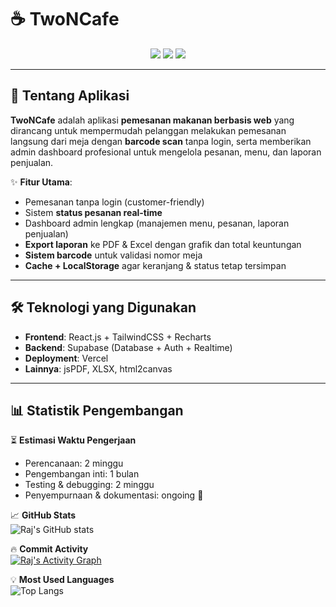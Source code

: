 # ☕ TwoNCafe

<p align="center">
  <img src="https://img.shields.io/badge/TwoNCafe-Fullstack%20Web%20App-brown?style=for-the-badge&logo=react&logoColor=white" />
  <img src="https://img.shields.io/badge/Database-Supabase-green?style=for-the-badge&logo=supabase&logoColor=white" />
  <img src="https://img.shields.io/badge/Deployed%20on-Vercel-black?style=for-the-badge&logo=vercel&logoColor=white" />
</p>

---

## 📖 Tentang Aplikasi
**TwoNCafe** adalah aplikasi **pemesanan makanan berbasis web** yang dirancang untuk mempermudah pelanggan melakukan pemesanan langsung dari meja dengan **barcode scan** tanpa login, serta memberikan admin dashboard profesional untuk mengelola pesanan, menu, dan laporan penjualan.

✨ **Fitur Utama**:
- Pemesanan tanpa login (customer-friendly)  
- Sistem **status pesanan real-time**  
- Dashboard admin lengkap (manajemen menu, pesanan, laporan penjualan)  
- **Export laporan** ke PDF & Excel dengan grafik dan total keuntungan  
- **Sistem barcode** untuk validasi nomor meja  
- **Cache + LocalStorage** agar keranjang & status tetap tersimpan  

---

## 🛠️ Teknologi yang Digunakan
- **Frontend**: React.js + TailwindCSS + Recharts  
- **Backend**: Supabase (Database + Auth + Realtime)  
- **Deployment**: Vercel  
- **Lainnya**: jsPDF, XLSX, html2canvas  

---

## 📊 Statistik Pengembangan

⏳ **Estimasi Waktu Pengerjaan**  
- Perencanaan: 2 minggu  
- Pengembangan inti: 1 bulan  
- Testing & debugging: 2 minggu  
- Penyempurnaan & dokumentasi: ongoing 🚧  

📈 **GitHub Stats**  
![Raj's GitHub stats](https://github-readme-stats.vercel.app/api?username=syrjfsih&show_icons=true&theme=radical)

🔥 **Commit Activity**  
[![Raj's Activity Graph](https://github-readme-activity-graph.vercel.app/graph?username=syrjfsih&theme=react-dark&hide_border=true&bg_color=0D1117)](https://github.com/syrjfsih)

💡 **Most Used Languages**  
![Top Langs](https://github-readme-stats.vercel.app/api/top-langs/?username=syrjfsih&layout=compact&theme=radical)